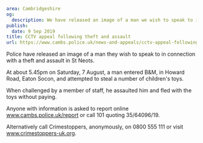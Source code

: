 ```yaml
area: Cambridgeshire
og:
  description: We have released an image of a man we wish to speak to in connection with a theft and assault in St Neots.
publish:
  date: 9 Sep 2019
title: CCTV appeal following theft and assault
url: https://www.cambs.police.uk/news-and-appeals/cctv-appeal-following-theft-and-assault
```

Police have released an image of a man they wish to speak to in connection with a theft and assault in St Neots.

At about 5.45pm on Saturday, 7 August, a man entered B&M, in Howard Road, Eaton Socon, and attempted to steal a number of children's toys.

When challenged by a member of staff, he assaulted him and fled with the toys without paying.

Anyone with information is asked to report online www.cambs.police.uk/report or call 101 quoting 35/64096/19.

Alternatively call Crimestoppers, anonymously, on 0800 555 111 or visit www.crimestoppers-uk.org.
